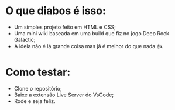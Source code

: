 # O que diabos é isso: 
- Um simples projeto feito em HTML e CSS;
- Uma mini wiki baseada em uma build que fiz no jogo Deep Rock Galactic;
- A ideia não é lá grande coisa mas já é melhor do que nada 👍.


# Como testar: 
- Clone o repositório;
- Baixe a extensão Live Server do VsCode;
- Rode e seja feliz.
